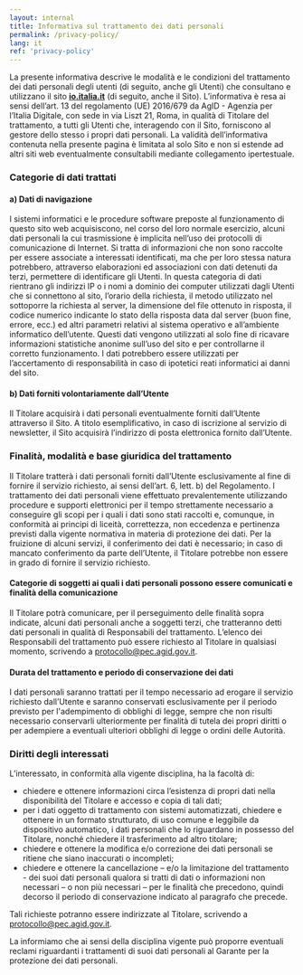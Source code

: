 ```yaml
---
layout: internal
title: Informativa sul trattamento dei dati personali
permalink: /privacy-policy/
lang: it
ref: 'privacy-policy'
---
```


La presente informativa descrive le modalità e le condizioni del trattamento dei dati personali degli utenti (di seguito, anche gli Utenti) che consultano e utilizzano il sito **[io.italia.it](https://io.italia.it)** (di seguito, anche il Sito).
L’informativa è resa ai sensi dell’art. 13 del regolamento (UE) 2016/679 da AgID - Agenzia per l’Italia Digitale, con sede in via Liszt 21, Roma, in qualità di Titolare del trattamento, a tutti gli Utenti che, interagendo con il Sito, forniscono al gestore dello stesso i propri dati personali. La validità dell’informativa contenuta nella presente pagina è limitata al solo Sito e non si estende ad altri siti web eventualmente consultabili mediante collegamento ipertestuale.

<p class="pt-3"></p>

### Categorie di dati trattati

#### a) Dati di navigazione

I sistemi informatici e le procedure software preposte al funzionamento di questo sito web acquisiscono, nel corso del loro normale esercizio, alcuni dati personali la cui trasmissione è implicita nell’uso dei protocolli di comunicazione di Internet. Si tratta di informazioni che non sono raccolte per essere associate a interessati identificati, ma che per loro stessa natura potrebbero, attraverso elaborazioni ed associazioni con dati detenuti da terzi, permettere di identificare gli Utenti. In questa categoria di dati rientrano gli indirizzi IP o i nomi a dominio dei computer utilizzati dagli Utenti che si connettono al sito, l’orario della richiesta, il metodo utilizzato nel sottoporre la richiesta al server, la dimensione del file ottenuto in risposta, il codice numerico indicante lo stato della risposta data dal server (buon fine, errore, ecc.) ed altri parametri relativi al sistema operativo e all’ambiente informatico dell’utente.
Questi dati vengono utilizzati al solo fine di ricavare informazioni statistiche anonime sull’uso del sito e per controllarne il corretto funzionamento. I dati potrebbero essere utilizzati per l’accertamento di responsabilità in caso di ipotetici reati informatici ai danni del sito.

#### b) Dati forniti volontariamente dall’Utente

Il Titolare acquisirà i dati personali eventualmente forniti dall’Utente attraverso il Sito. A titolo esemplificativo, in caso di iscrizione al servizio di newsletter, il Sito acquisirà l’indirizzo di posta elettronica fornito dall’Utente.

<p class="pt-3"></p>

### Finalità, modalità e base giuridica del trattamento

Il Titolare tratterà i dati personali forniti dall’Utente esclusivamente al fine di fornire il servizio richiesto, ai sensi dell’art. 6, lett. b) del Regolamento.
l trattamento dei dati personali viene effettuato prevalentemente utilizzando procedure e supporti elettronici per il tempo strettamente necessario a conseguire gli scopi per i quali i dati sono stati raccolti e, comunque, in conformità ai principi di liceità, correttezza, non eccedenza e pertinenza previsti dalla vigente normativa in materia di protezione dei dati.
Per la fruizione di alcuni servizi, il conferimento dei dati è necessario; in caso di mancato conferimento da parte dell’Utente, il Titolare potrebbe non essere in grado di fornire il servizio richiesto.

#### Categorie di soggetti ai quali i dati personali possono essere comunicati e finalità della comunicazione

Il Titolare potrà comunicare, per il perseguimento delle finalità sopra indicate, alcuni dati personali anche a soggetti terzi, che tratteranno detti dati personali in qualità di Responsabili del trattamento. L’elenco dei Responsabili del trattamento può essere richiesto al Titolare in qualsiasi momento, scrivendo a <a href="mailto:protocollo@pec.agid.gov.it">protocollo@pec.agid.gov.it</a>.

#### Durata del trattamento e periodo di conservazione dei dati

I dati personali saranno trattati per il tempo necessario ad erogare il servizio richiesto dall’Utente e saranno conservati esclusivamente per il periodo previsto per l'adempimento di obblighi di legge, sempre che non risulti necessario conservarli ulteriormente per finalità di tutela dei propri diritti o per adempiere a eventuali ulteriori obblighi di legge o ordini delle Autorità.

<p class="pt-3"></p>

### Diritti degli interessati

L’interessato, in conformità alla vigente disciplina, ha la facoltà di:
* chiedere e ottenere informazioni circa l’esistenza di propri dati nella disponibilità del Titolare e accesso e copia di tali dati;
* per i dati oggetto di trattamento con sistemi automatizzati, chiedere e ottenere in un formato strutturato, di uso comune e leggibile da dispositivo automatico, i dati personali che lo riguardano in possesso del Titolare, nonché chiedere il trasferimento ad altro titolare;
* chiedere e ottenere la modifica e/o correzione dei dati personali se ritiene che siano inaccurati o incompleti;
* chiedere e ottenere la cancellazione – e/o la limitazione del trattamento - dei suoi dati personali qualora si tratti di dati o informazioni non necessari – o non più necessari – per le finalità che precedono, quindi decorso il periodo di conservazione indicato al paragrafo che precede.

Tali richieste potranno essere indirizzate al Titolare, scrivendo a <a href="mailto:protocollo@pec.agid.gov.it">protocollo@pec.agid.gov.it</a>.

La informiamo che ai sensi della disciplina vigente può proporre eventuali reclami riguardanti i trattamenti di suoi dati personali al Garante per la protezione dei dati personali.

